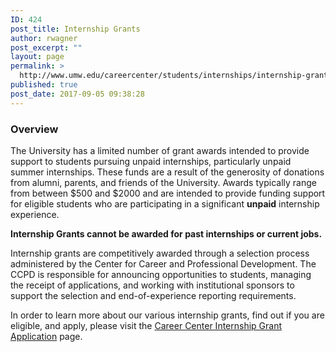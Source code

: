 ```yaml
---
ID: 424
post_title: Internship Grants
author: rwagner
post_excerpt: ""
layout: page
permalink: >
  http://www.umw.edu/careercenter/students/internships/internship-grants/
published: true
post_date: 2017-09-05 09:38:28
---
```

<h3 class="entry-title"><strong>Overview</strong></h3>
<div class="entry-content">

The University has a limited number of grant awards intended to provide support to students pursuing unpaid internships, particularly unpaid summer internships. These funds are a result of the generosity of donations from alumni, parents, and friends of the University. Awards typically range from between $500 and $2000 and are intended to provide funding support for eligible students who are participating in a significant <strong>unpaid</strong> internship experience.

</div>
<strong>Internship Grants cannot be awarded for past internships or current jobs. </strong>
<div class="entry-content">

Internship grants are competitively awarded through a selection process administered by the Center for Career and Professional Development. The CCPD is responsible for announcing opportunities to students, managing the receipt of applications, and working with institutional sponsors to support the selection and end-of-experience reporting requirements.

In order to learn more about our various internship grants, find out if you are eligible, and apply, please visit the <a href="https://umw.scholarships.ngwebsolutions.com/CMXAdmin/Cmx_Content.aspx?cpId=1046">Career Center Internship Grant Application</a> page.

</div>